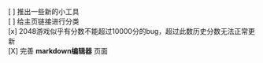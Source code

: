 [ ] 推出一些新的小工具  
[ ] 给主页链接进行分类  
[x] 2048游戏似乎有分数不能超过10000分的bug，超过此数历史分数无法正常更新  
[X] 完善 **markdown编辑器** 页面  
